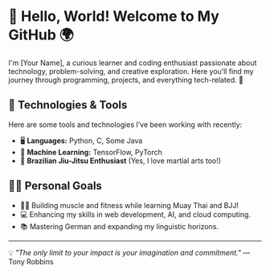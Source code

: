 # 👋 Hello, World! Welcome to My GitHub 🌍

I'm [Your Name], a curious learner and coding enthusiast passionate about technology, problem-solving, and creative exploration. Here you’ll find my journey through programming, projects, and everything tech-related. 🚀

## 🔧 Technologies & Tools
Here are some tools and technologies I’ve been working with recently:

- 🖥️ **Languages:** Python, C, Some Java
- 🧠 **Machine Learning:** TensorFlow, PyTorch
- 🥋 **Brazilian Jiu-Jitsu Enthusiast** (Yes, I love martial arts too!)

## 🏋️‍♂️ Personal Goals
- 🏋️‍♂️ Building muscle and fitness while learning Muay Thai and BJJ!
- 💻 Enhancing my skills in web development, AI, and cloud computing.
- 📚 Mastering German and expanding my linguistic horizons.

---

💡 *"The only limit to your impact is your imagination and commitment."* — Tony Robbins
